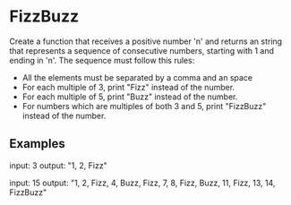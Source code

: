 # FizzBuzz
Create a function that receives a positive number 'n' and returns an string that represents a sequence of consecutive numbers, starting with 1 and ending in 'n'. The sequence must follow this rules:

- All the elements must be separated by a comma and an space
- For each multiple of 3, print "Fizz" instead of the number. 
- For each multiple of 5, print "Buzz" instead of the number.
- For numbers which are multiples of both 3 and 5, print "FizzBuzz" instead of the number.

## Examples
input: 3
output: "1, 2, Fizz"

input: 15
output: "1, 2, Fizz, 4, Buzz, Fizz, 7, 8, Fizz, Buzz, 11, Fizz, 13, 14, FizzBuzz"
